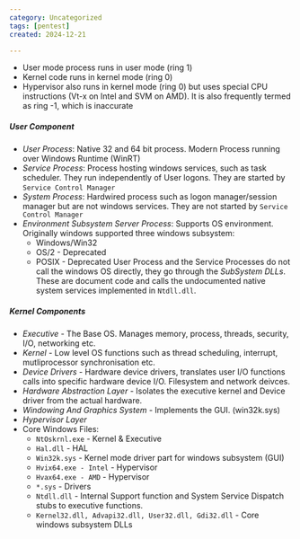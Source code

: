 ```yaml
---
category: Uncategorized
tags: [pentest]
created: 2024-12-21

---
```

- User mode process runs in user mode (ring 1)
- Kernel code runs in kernel mode (ring 0)
- Hypervisor also runs in kernel mode (ring 0) but uses special CPU instructions (Vt-x on Intel and SVM on AMD). It is also frequently termed as ring -1, which is inaccurate
##### User Component
  - *User Process*: Native 32 and 64 bit process. Modern Process running over Windows Runtime (WinRT)
  - *Service Process*: Process hosting windows services, such as task scheduler. They run independently of User logons. They are started by `Service Control Manager`
  - *System Process*: Hardwired process such as logon manager/session manager but are not windows services. They are not started by `Service Control Manager`
  - *Environment Subsystem Server Process*: Supports OS environment. Originally windows supported three windows subsystem:
	  - Windows/Win32
	  - OS/2 - Deprecated
	  - POSIX - Deprecated
User Process and the Service Processes do not call the windows OS directly, they go through the *SubSystem DLLs*. These are document code and calls the undocumented native system services implemented in `Ntdll.dll`.
##### Kernel Components
- *Executive* - The Base OS. Manages memory, process, threads, security, I/O, networking etc.
- *Kernel* - Low level OS functions such as thread scheduling, interrupt, mutliprocessor synchronisation etc.
- *Device Drivers* - Hardware device drivers, translates user I/O functions calls into specific hardware device I/O. Filesystem and network deivces.
- *Hardware Abstraction Layer* - Isolates the executive kernel and Device driver from the actual hardware.
- *Windowing And Graphics System* - Implements the GUI. (win32k.sys)
- *Hypervisor Layer*
- Core Windows Files:
	- `NtOskrnl.exe` - Kernel & Executive
	- `Hal.dll` - HAL
	- `Win32k.sys` - Kernel mode driver part for windows subsystem (GUI)
	- `Hvix64.exe - Intel` - Hypervisor
	- `Hvax64.exe - AMD` - Hypervisor
	- `*.sys` - Drivers
	- `Ntdll.dll` - Internal Support function and System Service Dispatch stubs to executive functions.
	- `Kernel32.dll, Advapi32.dll, User32.dll, Gdi32.dll` - Core windows subsystem DLLs